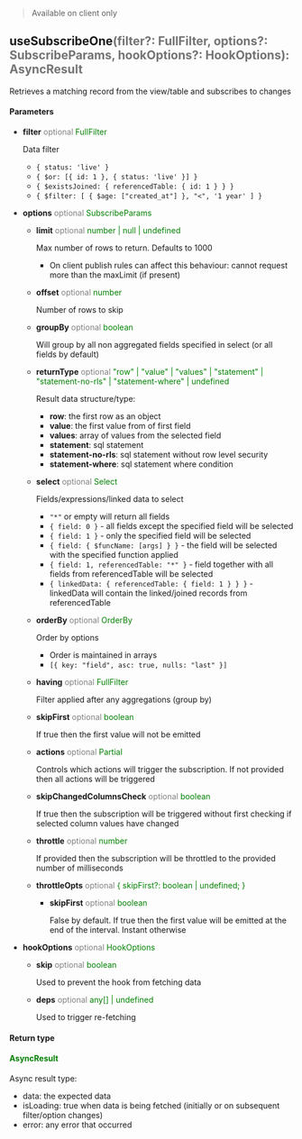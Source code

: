 > Available on client only

## useSubscribeOne<span style="opacity: 0.6;">(filter?: FullFilter, options?: SubscribeParams, hookOptions?: HookOptions): AsyncResult</span>
Retrieves a matching record from the view/table and subscribes to changes
#### Parameters

  - **filter** <span style="color: grey">optional</span> <span style="color: green;">FullFilter</span>

    Data filter
    - `{ status: 'live' }`
    - `{ $or: [{ id: 1 }, { status: 'live' }] }`
    - `{ $existsJoined: { referencedTable: { id: 1 } } }`
    - `{
         $filter: [
           { $age: ["created_at"] },
           "<",
           '1 year'
         ]
      }`
  - **options** <span style="color: grey">optional</span> <span style="color: green;">SubscribeParams</span>
    - **limit** <span style="color: grey">optional</span> <span style="color: green;">number | null | undefined</span>

      Max number of rows to return. Defaults to 1000
      - On client publish rules can affect this behaviour: cannot request more than the maxLimit (if present)
    - **offset** <span style="color: grey">optional</span> <span style="color: green;">number</span>

      Number of rows to skip
    - **groupBy** <span style="color: grey">optional</span> <span style="color: green;">boolean</span>

      Will group by all non aggregated fields specified in select (or all fields by default)
    - **returnType** <span style="color: grey">optional</span> <span style="color: green;">"row" | "value" | "values" | "statement" | "statement-no-rls" | "statement-where" | undefined</span>

      Result data structure/type:
      - **row**: the first row as an object
      - **value**: the first value from of first field
      - **values**: array of values from the selected field
      - **statement**: sql statement
      - **statement-no-rls**: sql statement without row level security
      - **statement-where**: sql statement where condition
    - **select** <span style="color: grey">optional</span> <span style="color: green;">Select</span>

      Fields/expressions/linked data to select
      - `"*"` or empty will return all fields
      - `{ field: 0 }` - all fields except the specified field will be selected
      - `{ field: 1 }` - only the specified field will be selected
      - `{ field: { $funcName: [args] } }` - the field will be selected with the specified function applied
      - `{ field: 1, referencedTable: "*" }` - field together with all fields from referencedTable will be selected
      - `{ linkedData: { referencedTable: { field: 1 } } }` - linkedData will contain the linked/joined records from referencedTable
    - **orderBy** <span style="color: grey">optional</span> <span style="color: green;">OrderBy</span>

      Order by options
      - Order is maintained in arrays
      - `[{ key: "field", asc: true, nulls: "last" }]`
    - **having** <span style="color: grey">optional</span> <span style="color: green;">FullFilter</span>

      Filter applied after any aggregations (group by)
    - **skipFirst** <span style="color: grey">optional</span> <span style="color: green;">boolean</span>

      If true then the first value will not be emitted
    - **actions** <span style="color: grey">optional</span> <span style="color: green;">Partial</span>

      Controls which actions will trigger the subscription.
      If not provided then all actions will be triggered
    - **skipChangedColumnsCheck** <span style="color: grey">optional</span> <span style="color: green;">boolean</span>

      If true then the subscription will be triggered without first checking if selected column values have changed
    - **throttle** <span style="color: grey">optional</span> <span style="color: green;">number</span>

      If provided then the subscription will be throttled to the provided number of milliseconds
    - **throttleOpts** <span style="color: grey">optional</span> <span style="color: green;">{ skipFirst?: boolean | undefined; }</span>
      - **skipFirst** <span style="color: grey">optional</span> <span style="color: green;">boolean</span>

        False by default.
        If true then the first value will be emitted at the end of the interval. Instant otherwise
  - **hookOptions** <span style="color: grey">optional</span> <span style="color: green;">HookOptions</span>
    - **skip** <span style="color: grey">optional</span> <span style="color: green;">boolean</span>

      Used to prevent the hook from fetching data
    - **deps** <span style="color: grey">optional</span> <span style="color: green;">any[] | undefined</span>

      Used to trigger re-fetching
#### Return type
#### <span style="color: green;">AsyncResult</span>

  Async result type:
  - data: the expected data
  - isLoading: true when data is being fetched (initially or on subsequent filter/option changes)
  - error: any error that occurred